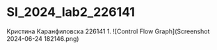 # SI_2024_lab2_226141
Кристина Каранфиловска 
226141
1.
![Control Flow Graph](Screenshot 2024-06-24 182146.png)


